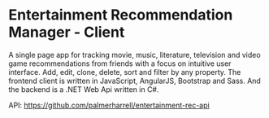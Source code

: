 # Entertainment Recommendation Manager - Client

A single page app for tracking movie, music, literature, television and video game recommendations from friends with a focus on intuitive user interface. Add, edit, clone, delete, sort and filter by any property. The frontend client is written in JavaScript, AngularJS, Bootstrap and Sass. And the backend is a .NET Web Api written in C#.

API: https://github.com/palmerharrell/entertainment-rec-api

